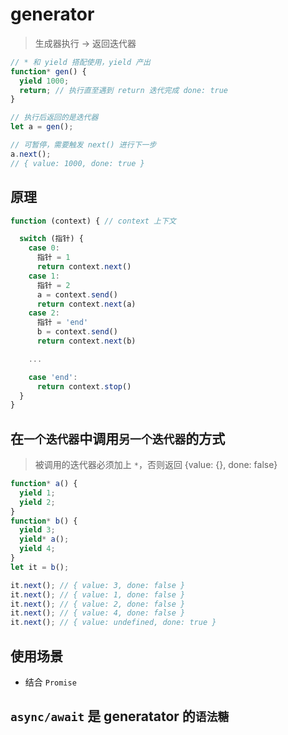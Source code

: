 # generator

> 生成器执行 -> 返回迭代器

```js
// * 和 yield 搭配使用，yield 产出
function* gen() {
  yield 1000;
  return; // 执行直至遇到 return 迭代完成 done: true
}

// 执行后返回的是迭代器
let a = gen();

// 可暂停，需要触发 next() 进行下一步
a.next();
// { value: 1000, done: true }
```

## 原理

```js
function (context) { // context 上下文

  switch (指针) {
    case 0:
      指针 = 1
      return context.next()
    case 1:
      指针 = 2
      a = context.send()
      return context.next(a)
    case 2:
      指针 = 'end'
      b = context.send()
      return context.next(b)

    ...

    case 'end':
      return context.stop()
  }
}
```

## 在`一个迭代器`中调用`另一个迭代器`的方式

> 被调用的迭代器必须加上 `*`，否则返回 {value: {}, done: false}

```js
function* a() {
  yield 1;
  yield 2;
}
function* b() {
  yield 3;
  yield* a();
  yield 4;
}
let it = b();

it.next(); // { value: 3, done: false }
it.next(); // { value: 1, done: false }
it.next(); // { value: 2, done: false }
it.next(); // { value: 4, done: false }
it.next(); // { value: undefined, done: true }
```

## 使用场景

- 结合 `Promise`

## `async/await` 是 generatator 的`语法糖`
